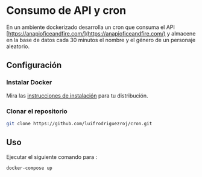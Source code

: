 # Consumo de API y cron
En un ambiente dockerizado desarrolla un cron que consuma el API [https://anapioficeandfire.com/](https://anapioficeandfire.com/) y almacene en la base de datos cada 30 minutos el nombre y el género de un personaje aleatorio.

## Configuración
### Instalar Docker
Mira las [instrucciones de instalación](https://docs.docker.com/engine/install/) para tu distribución.
### Clonar el repositorio
```bash
git clone https://github.com/luifrodriguezroj/cron.git
```

## Uso
Ejecutar el siguiente comando para :
```bash
docker-compose up
```
